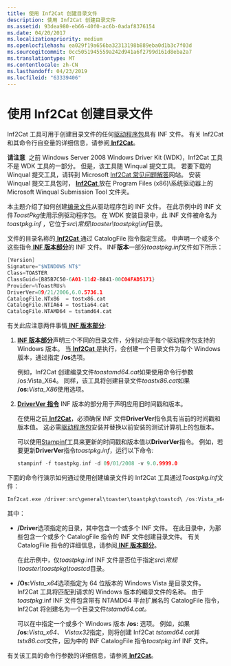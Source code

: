 ```yaml
---
title: 使用 Inf2Cat 创建目录文件
description: 使用 Inf2Cat 创建目录文件
ms.assetid: 93dea980-eb66-40f0-ac6b-0adaf8376154
ms.date: 04/20/2017
ms.localizationpriority: medium
ms.openlocfilehash: ea029f19a656ba32313198b889eba0d1b3c7f03d
ms.sourcegitcommit: 0cc5051945559a242d941a6f2799d161d8eba2a7
ms.translationtype: MT
ms.contentlocale: zh-CN
ms.lasthandoff: 04/23/2019
ms.locfileid: "63339406"
---
```

# <a name="using-inf2cat-to-create-a-catalog-file"></a>使用 Inf2Cat 创建目录文件


Inf2Cat 工具可用于创建目录文件的任何[驱动程序包](driver-packages.md)具有 INF 文件。 有关 Inf2Cat 和其命令行自变量的详细信息，请参阅[ **Inf2Cat**](https://msdn.microsoft.com/library/windows/hardware/ff547089)。

**请注意**  之前 Windows Server 2008 Windows Driver Kit (WDK)，Inf2Cat 工具不是 WDK 工具的一部分。 但是，该工具随 Winqual 提交工具。 若要下载的 Winqual 提交工具，请转到 Microsoft [Inf2Cat 常见问题解答](https://go.microsoft.com/fwlink/p/?linkid=79443)网站。 安装 Winqual 提交工具包时， [ **Inf2Cat** ](https://msdn.microsoft.com/library/windows/hardware/ff547089)放在 Program Files (x86)\\系统驱动器上的 Microsoft Winqual Submission Tool 文件夹。

 

本主题介绍了如何创建[编录文件](catalog-files.md)从驱动程序包的 INF 文件。 在此示例中的 INF 文件*ToastPkg*使用示例驱动程序包。 在 WDK 安装目录中，此 INF 文件被命名为*toastpkg.inf* ，它位于*src\\常规\\toaster\\toastpkg\\inf*目录。

文件的目录名称的[ **Inf2Cat** ](https://msdn.microsoft.com/library/windows/hardware/ff547089)通过 CatalogFile 指令指定生成。 中声明一个或多个这些指令[ **INF 版本部分**](inf-version-section.md)的 INF 文件。 INF**版本**一部分*toastpkg.inf*文件如下所示：

```cpp
[Version]
Signature="$WINDOWS NT$"
Class=TOASTER
ClassGuid={B85B7C50-6A01-11d2-B841-00C04FAD5171}
Provider=%ToastRUs%
DriverVer=09/21/2006,6.0.5736.1
CatalogFile.NTx86  = tostx86.cat
CatalogFile.NTIA64 = tostia64.cat
CatalogFile.NTAMD64 = tstamd64.cat
```

有关此应注意两件事情[ **INF 版本部分**](inf-version-section.md):

1. [ **INF 版本部分**](inf-version-section.md)声明三个不同的目录文件，分别对应于每个驱动程序包支持的 Windows 版本。 当[ **Inf2Cat** ](https://msdn.microsoft.com/library/windows/hardware/ff547089)是执行，会创建一个目录文件为每个 Windows 版本，通过指定 **/os**选项。

   例如，Inf2Cat 创建编录文件*toastamd64.cat*如果使用命令行参数 /os:Vista_X64。 同样，该工具将创建目录文件*toastx86.cat*如果 **/os:**<em>Vista_X86</em>使用选项。

2. [ **DriverVer 指令**](inf-driverver-directive.md) INF 版本的部分用于声明应用旧时间戳和版本。

   在使用之前[ **Inf2Cat**](https://msdn.microsoft.com/library/windows/hardware/ff547089)，必须确保 INF 文件**DriverVer**指令具有当前的时间戳和版本值。 这必需[驱动程序包](driver-packages.md)安装并替换以前安装的测试计算机上的包版本。

   可以使用[Stampinf](https://msdn.microsoft.com/library/windows/hardware/ff552786)工具来更新的时间戳和版本值以**DriverVer**指令。 例如，若要更新**DriverVer**指令*toastpkg.inf*，运行以下命令<em>:</em>

   ```cpp
   stampinf -f toastpkg.inf -d 09/01/2008 -v 9.0.9999.0
   ```

下面的命令行演示如何通过使用创建编录文件的 Inf2Cat 工具通过*Toastpkg.inf*文件：

```cpp
Inf2cat.exe /driver:src\general\toaster\toastpkg\toastcd\ /os:Vista_x64
```

其中：

- **/Driver**选项指定的目录，其中包含一个或多个 INF 文件。 在此目录中，为那些包含一个或多个 CatalogFile 指令的 INF 文件创建目录文件。 有关 CatalogFile 指令的详细信息，请参阅[ **INF 版本部分**](inf-version-section.md)。

  在此示例中，仅*toastpkg*.inf INF 文件是否位于指定*src\\常规\\toaster\\toastpkg\\toastcd*目录。

- **/Os:**<em>Vista_x64</em>选项指定为 64 位版本的 Windows Vista 是目录文件。 Inf2Cat 工具将匹配到请求的 Windows 版本的编录文件的名称。 由于*toastpkg*.inf INF 文件包含带有 NTAMD64 平台扩展名的 CatalogFile 指令，Inf2Cat 将创建名为一个目录文件*tstamd64.cat。*

  可以在中指定一个或多个 Windows 版本 **/os:** 选项。 例如，如果 **/os:**<em>Vista_x64、 Vistax32</em>指定，则将创建 Inf2Cat *tstamd64.cat*并*tstx86.cat*文件，因为中的 INF CatalogFile 指令*toastpkg*.inf INF 文件。

有关该工具的命令行参数的详细信息，请参阅[ **Inf2Cat**](https://msdn.microsoft.com/library/windows/hardware/ff547089)。

 

 





